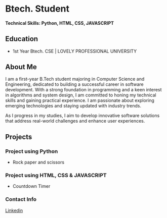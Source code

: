 # Btech. Student

#### Technical Skills: Python, HTML, CSS, JAVASCRIPT

## Education
- 1st Year Btech. CSE | LOVELY PROFESSIONAL UNIVERSITY

## About Me

 I am a first-year B.Tech student majoring in Computer Science and Engineering, dedicated to building a successful career in software development. With a strong foundation in programming and a keen interest in algorithms and system design, I am committed to honing my technical skills and gaining practical experience. I am passionate about exploring emerging technologies and staying updated with industry trends.

As I progress in my studies, I aim to develop innovative software solutions that address real-world challenges and enhance user experiences.
           		

## Projects
### Project using Python
- Rock paper and scissors

### Project using HTML, CSS & JAVASCRIPT
- Countdown Timer


### Contact Info
[Linkedin](https://www.linkedin.com/in/santlaj-kumar-mehta-23541a320)
